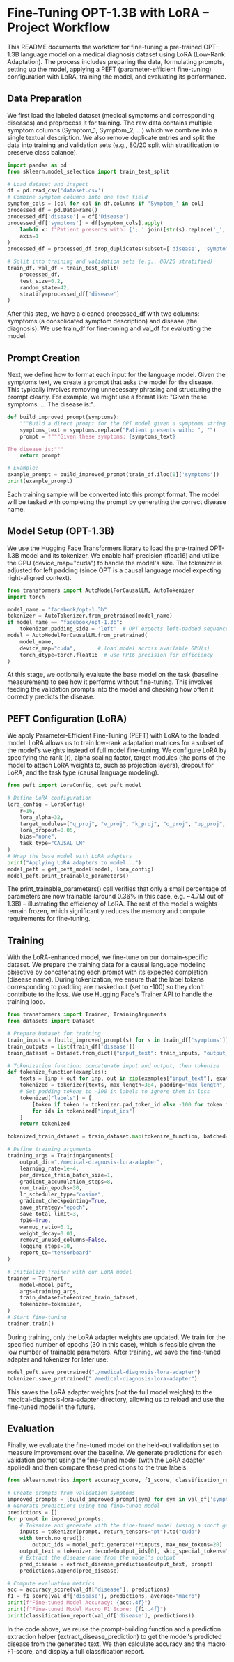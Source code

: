 # Fine-Tuning OPT-1.3B with LoRA – Project Workflow

This README documents the workflow for fine-tuning a pre-trained OPT-1.3B language model on a medical diagnosis dataset using LoRA (Low-Rank Adaptation). The process includes preparing the data, formulating prompts, setting up the model, applying a PEFT (parameter-efficient fine-tuning) configuration with LoRA, training the model, and evaluating its performance.

## Data Preparation

We first load the labeled dataset (medical symptoms and corresponding diseases) and preprocess it for training. The raw data contains multiple symptom columns (Symptom_1, Symptom_2, ...) which we combine into a single textual description. We also remove duplicate entries and split the data into training and validation sets (e.g., 80/20 split with stratification to preserve class balance).

```python
import pandas as pd
from sklearn.model_selection import train_test_split

# Load dataset and inspect
df = pd.read_csv('dataset.csv')
# Combine symptom columns into one text field
symptom_cols = [col for col in df.columns if 'Symptom_' in col]
processed_df = pd.DataFrame()
processed_df['disease'] = df['Disease']
processed_df['symptoms'] = df[symptom_cols].apply(
    lambda x: f"Patient presents with: {'; '.join([str(s).replace('_', ' ').strip() for s in x.dropna().tolist()])}",
    axis=1
)
processed_df = processed_df.drop_duplicates(subset=['disease', 'symptoms'])

# Split into training and validation sets (e.g., 80/20 stratified)
train_df, val_df = train_test_split(
    processed_df,
    test_size=0.2,
    random_state=42,
    stratify=processed_df['disease']
)
```

After this step, we have a cleaned processed_df with two columns: symptoms (a consolidated symptom description) and disease (the diagnosis). We use train_df for fine-tuning and val_df for evaluating the model.

## Prompt Creation

Next, we define how to format each input for the language model. Given the symptoms text, we create a prompt that asks the model for the disease. This typically involves removing unnecessary phrasing and structuring the prompt clearly. For example, we might use a format like: "Given these symptoms: ... The disease is:".

```python
def build_improved_prompt(symptoms):
    """Build a direct prompt for the OPT model given a symptoms string."""
    symptoms_text = symptoms.replace("Patient presents with: ", "")
    prompt = f"""Given these symptoms: {symptoms_text}

The disease is:"""
    return prompt

# Example:
example_prompt = build_improved_prompt(train_df.iloc[0]['symptoms'])
print(example_prompt)
```

Each training sample will be converted into this prompt format. The model will be tasked with completing the prompt by generating the correct disease name.

## Model Setup (OPT-1.3B)

We use the Hugging Face Transformers library to load the pre-trained OPT-1.3B model and its tokenizer. We enable half-precision (float16) and utilize the GPU (device_map="cuda") to handle the model's size. The tokenizer is adjusted for left padding (since OPT is a causal language model expecting right-aligned context).

```python
from transformers import AutoModelForCausalLM, AutoTokenizer
import torch

model_name = "facebook/opt-1.3b"
tokenizer = AutoTokenizer.from_pretrained(model_name)
if model_name == "facebook/opt-1.3b":
    tokenizer.padding_side = 'left'  # OPT expects left-padded sequences
model = AutoModelForCausalLM.from_pretrained(
    model_name,
    device_map="cuda",       # load model across available GPU(s)
    torch_dtype=torch.float16  # use FP16 precision for efficiency
)
```

At this stage, we optionally evaluate the base model on the task (baseline measurement) to see how it performs without fine-tuning. This involves feeding the validation prompts into the model and checking how often it correctly predicts the disease.

## PEFT Configuration (LoRA)

We apply Parameter-Efficient Fine-Tuning (PEFT) with LoRA to the loaded model. LoRA allows us to train low-rank adaptation matrices for a subset of the model's weights instead of full model fine-tuning. We configure LoRA by specifying the rank (r), alpha scaling factor, target modules (the parts of the model to attach LoRA weights to, such as projection layers), dropout for LoRA, and the task type (causal language modeling).

```python
from peft import LoraConfig, get_peft_model

# Define LoRA configuration
lora_config = LoraConfig(
    r=16,
    lora_alpha=32,
    target_modules=["q_proj", "v_proj", "k_proj", "o_proj", "up_proj", "down_proj", "gate_proj"],
    lora_dropout=0.05,
    bias="none",
    task_type="CAUSAL_LM"
)
# Wrap the base model with LoRA adapters
print("Applying LoRA adapters to model...")
model_peft = get_peft_model(model, lora_config)
model_peft.print_trainable_parameters()
```

The print_trainable_parameters() call verifies that only a small percentage of parameters are now trainable (around 0.36% in this case, e.g. ~4.7M out of 1.3B) – illustrating the efficiency of LoRA. The rest of the model's weights remain frozen, which significantly reduces the memory and compute requirements for fine-tuning.

## Training

With the LoRA-enhanced model, we fine-tune on our domain-specific dataset. We prepare the training data for a causal language modeling objective by concatenating each prompt with its expected completion (disease name). During tokenization, we ensure that the label tokens corresponding to padding are masked out (set to -100) so they don't contribute to the loss. We use Hugging Face's Trainer API to handle the training loop.

```python
from transformers import Trainer, TrainingArguments
from datasets import Dataset

# Prepare Dataset for training
train_inputs = [build_improved_prompt(s) for s in train_df['symptoms']]
train_outputs = list(train_df['disease'])
train_dataset = Dataset.from_dict({"input_text": train_inputs, "output_text": train_outputs})

# Tokenization function: concatenate input and output, then tokenize
def tokenize_function(examples):
    texts = [inp + out for inp, out in zip(examples["input_text"], examples["output_text"])]
    tokenized = tokenizer(texts, max_length=384, padding="max_length", truncation=True)
    # Set padding tokens to -100 in labels to ignore them in loss
    tokenized["labels"] = [
        [token if token != tokenizer.pad_token_id else -100 for token in ids]
        for ids in tokenized["input_ids"]
    ]
    return tokenized

tokenized_train_dataset = train_dataset.map(tokenize_function, batched=True, remove_columns=train_dataset.column_names)

# Define training arguments
training_args = TrainingArguments(
    output_dir="./medical-diagnosis-lora-adapter",
    learning_rate=1e-4,
    per_device_train_batch_size=1,
    gradient_accumulation_steps=8,
    num_train_epochs=30,
    lr_scheduler_type="cosine",
    gradient_checkpointing=True,
    save_strategy="epoch",
    save_total_limit=3,
    fp16=True,
    warmup_ratio=0.1,
    weight_decay=0.01,
    remove_unused_columns=False,
    logging_steps=10,
    report_to="tensorboard"
)

# Initialize Trainer with our LoRA model
trainer = Trainer(
    model=model_peft,
    args=training_args,
    train_dataset=tokenized_train_dataset,
    tokenizer=tokenizer,
)
# Start fine-tuning
trainer.train()
```

During training, only the LoRA adapter weights are updated. We train for the specified number of epochs (30 in this case), which is feasible given the low number of trainable parameters. After training, we save the fine-tuned adapter and tokenizer for later use:

```python
model_peft.save_pretrained("./medical-diagnosis-lora-adapter")
tokenizer.save_pretrained("./medical-diagnosis-lora-adapter")
```

This saves the LoRA adapter weights (not the full model weights) to the medical-diagnosis-lora-adapter directory, allowing us to reload and use the fine-tuned model in the future.

## Evaluation

Finally, we evaluate the fine-tuned model on the held-out validation set to measure improvement over the baseline. We generate predictions for each validation prompt using the fine-tuned model (with the LoRA adapter applied) and then compare these predictions to the true labels.

```python
from sklearn.metrics import accuracy_score, f1_score, classification_report

# Create prompts from validation symptoms
improved_prompts = [build_improved_prompt(sym) for sym in val_df['symptoms']]
# Generate predictions using the fine-tuned model
predictions = []  
for prompt in improved_prompts:
    # Tokenize and generate with the fine-tuned model (using a short generation length for disease name)
    inputs = tokenizer(prompt, return_tensors="pt").to("cuda")
    with torch.no_grad():
        output_ids = model_peft.generate(**inputs, max_new_tokens=20)
    output_text = tokenizer.decode(output_ids[0], skip_special_tokens=True)
    # Extract the disease name from the model's output
    pred_disease = extract_disease_prediction(output_text, prompt)
    predictions.append(pred_disease)

# Compute evaluation metrics
acc = accuracy_score(val_df['disease'], predictions)
f1 = f1_score(val_df['disease'], predictions, average="macro")
print(f"Fine-tuned Model Accuracy: {acc:.4f}")
print(f"Fine-tuned Model Macro F1 Score: {f1:.4f}")
print(classification_report(val_df['disease'], predictions))
```

In the code above, we reuse the prompt-building function and a prediction extraction helper (extract_disease_prediction) to get the model's predicted disease from the generated text. We then calculate accuracy and the macro F1-score, and display a full classification report.
